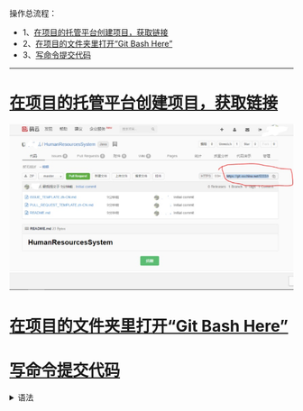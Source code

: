 操作总流程：
- 1、[在项目的托管平台创建项目，获取链接](#git-01)
- 2、[在项目的文件夹里打开“Git Bash Here”](#git-02)
- 3、[写命令提交代码](#git-03)

----------

# <a name="git-01" href="#" >在项目的托管平台创建项目，获取链接</a>
![](image/1-1.png)

# <a name="git-02" href="#" >在项目的文件夹里打开“Git Bash Here”</a>
# <a name="git-03" href="#" >写命令提交代码</a>

<details>
<summary>语法</summary>

```shell
流程：初始化--》添加--》提交--》上传
git init      #初始化--在项目的文件夹里右键点击“Git Bash Here”
touch README.md   #添加一个文件。文件名叫：README.md;
git add README.md   #将README.md添加到索引库中。
git add *   #添加整个目录 （git add 文件名  #添加当前目录中的某个文件到索引--该方法是更新代码的 ）
git commit -m "创建项目"
git remote add origin https://git.oschina.net/5333/TrainingBuildingManagementSystem.git
git push -u origin master  #提交
git remote rm origin #断开远程仓库连接
```

</details>